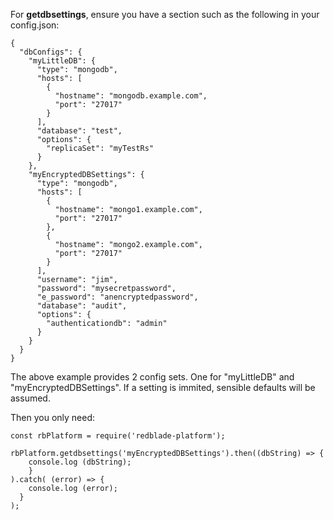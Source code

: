 For **getdbsettings**, ensure you have a section such as the following in your config.json:
```
{
  "dbConfigs": {
    "myLittleDB": {
      "type": "mongodb",
      "hosts": [
        {
          "hostname": "mongodb.example.com",
          "port": "27017"
        }
      ],
      "database": "test",
      "options": {
        "replicaSet": "myTestRs"
      }
    },
    "myEncryptedDBSettings": {
      "type": "mongodb",
      "hosts": [
        {
          "hostname": "mongo1.example.com",
          "port": "27017"
        },
        {
          "hostname": "mongo2.example.com",
          "port": "27017"
        }
      ],
      "username": "jim",
      "password": "mysecretpassword",
      "e_password": "anencryptedpassword",
      "database": "audit",
      "options": {
        "authenticationdb": "admin"
      }
    }
  }
}
```

The above example provides 2 config sets. One for "myLittleDB" and "myEncryptedDBSettings".
If a setting is immited, sensible defaults will be assumed.

Then you only need:
```
const rbPlatform = require('redblade-platform');

rbPlatform.getdbsettings('myEncryptedDBSettings').then((dbString) => {
    console.log (dbString);
	}
).catch( (error) => {
    console.log (error);
  }
);
```
